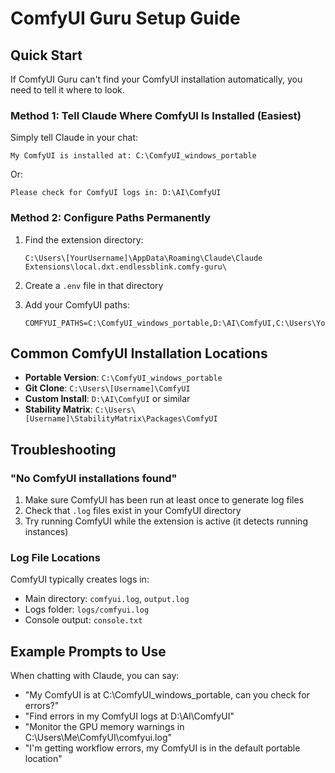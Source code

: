 # ComfyUI Guru Setup Guide

## Quick Start

If ComfyUI Guru can't find your ComfyUI installation automatically, you need to tell it where to look.

### Method 1: Tell Claude Where ComfyUI Is Installed (Easiest)

Simply tell Claude in your chat:
```
My ComfyUI is installed at: C:\ComfyUI_windows_portable
```

Or:
```
Please check for ComfyUI logs in: D:\AI\ComfyUI
```

### Method 2: Configure Paths Permanently

1. Find the extension directory:
   ```
   C:\Users\[YourUsername]\AppData\Roaming\Claude\Claude Extensions\local.dxt.endlessblink.comfy-guru\
   ```

2. Create a `.env` file in that directory

3. Add your ComfyUI paths:
   ```
   COMFYUI_PATHS=C:\ComfyUI_windows_portable,D:\AI\ComfyUI,C:\Users\YourName\ComfyUI
   ```

## Common ComfyUI Installation Locations

- **Portable Version**: `C:\ComfyUI_windows_portable`
- **Git Clone**: `C:\Users\[Username]\ComfyUI`
- **Custom Install**: `D:\AI\ComfyUI` or similar
- **Stability Matrix**: `C:\Users\[Username]\StabilityMatrix\Packages\ComfyUI`

## Troubleshooting

### "No ComfyUI installations found"
1. Make sure ComfyUI has been run at least once to generate log files
2. Check that `.log` files exist in your ComfyUI directory
3. Try running ComfyUI while the extension is active (it detects running instances)

### Log File Locations
ComfyUI typically creates logs in:
- Main directory: `comfyui.log`, `output.log`
- Logs folder: `logs/comfyui.log`
- Console output: `console.txt`

## Example Prompts to Use

When chatting with Claude, you can say:

- "My ComfyUI is at C:\ComfyUI_windows_portable, can you check for errors?"
- "Find errors in my ComfyUI logs at D:\AI\ComfyUI"
- "Monitor the GPU memory warnings in C:\Users\Me\ComfyUI\comfyui.log"
- "I'm getting workflow errors, my ComfyUI is in the default portable location"